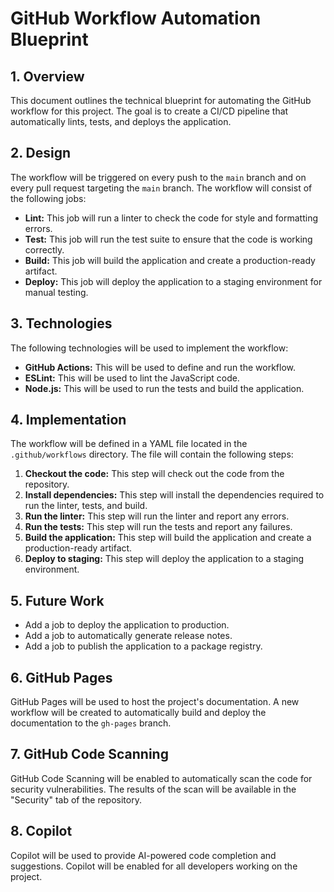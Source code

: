# GitHub Workflow Automation Blueprint

## 1. Overview

This document outlines the technical blueprint for automating the GitHub workflow for this project. The goal is to create a CI/CD pipeline that automatically lints, tests, and deploys the application.

## 2. Design

The workflow will be triggered on every push to the `main` branch and on every pull request targeting the `main` branch. The workflow will consist of the following jobs:

*   **Lint:** This job will run a linter to check the code for style and formatting errors.
*   **Test:** This job will run the test suite to ensure that the code is working correctly.
*   **Build:** This job will build the application and create a production-ready artifact.
*   **Deploy:** This job will deploy the application to a staging environment for manual testing.

## 3. Technologies

The following technologies will be used to implement the workflow:

*   **GitHub Actions:** This will be used to define and run the workflow.
*   **ESLint:** This will be used to lint the JavaScript code.
*   **Node.js:** This will be used to run the tests and build the application.

## 4. Implementation

The workflow will be defined in a YAML file located in the `.github/workflows` directory. The file will contain the following steps:

1.  **Checkout the code:** This step will check out the code from the repository.
2.  **Install dependencies:** This step will install the dependencies required to run the linter, tests, and build.
3.  **Run the linter:** This step will run the linter and report any errors.
4.  **Run the tests:** This step will run the tests and report any failures.
5.  **Build the application:** This step will build the application and create a production-ready artifact.
6.  **Deploy to staging:** This step will deploy the application to a staging environment.

## 5. Future Work

*   Add a job to deploy the application to production.
*   Add a job to automatically generate release notes.
*   Add a job to publish the application to a package registry.

## 6. GitHub Pages

GitHub Pages will be used to host the project's documentation. A new workflow will be created to automatically build and deploy the documentation to the `gh-pages` branch.

## 7. GitHub Code Scanning

GitHub Code Scanning will be enabled to automatically scan the code for security vulnerabilities. The results of the scan will be available in the "Security" tab of the repository.

## 8. Copilot

Copilot will be used to provide AI-powered code completion and suggestions. Copilot will be enabled for all developers working on the project.
